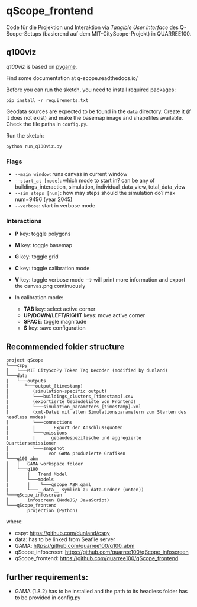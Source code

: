 # qScope_frontend

Code für die Projektion und Interaktion via _Tangible User Interface_ des Q-Scope-Setups (basierend auf dem MIT-CityScope-Projekt) in QUARREE100.

## q100viz
*q100viz* is based on [pygame](https://www.pygame.org/).

Find some documentation at q-scope.readthedocs.io/

Before you can run the sketch, you need to install required packages:
```
pip install -r requirements.txt
```

Geodata sources are expected to be found in the `data` directory. Create it (if it does not exist) and make the basemap image and shapefiles available. Check the file paths in `config.py`.

Run the sketch:
```
python run_q100viz.py
```

### Flags

- `--main_window`: runs canvas in current window
- `--start_at [mode]`: which mode to start in? can be any of buildings_interaction, simulation, individual_data_view, total_data_view
- `--sim_steps [num]`: how may steps should the simulation do? max num=9496 (year 2045)
- `--verbose`: start in verbose mode

### Interactions

- **P** key: toggle polygons
- **M** key: toggle basemap
- **G** key: toggle grid
- **C** key: toggle calibration mode
- **V** key: toggle verbose mode --> will print more information and export the canvas.png continuously

- In calibration mode:
  - **TAB** key: select active corner
  - **UP/DOWN/LEFT/RIGHT** keys: move active corner
  - **SPACE**: toggle magnitude
  - **S** key: save configuration

## Recommended folder structure

```
project qScope
└───cspy
│   └───MIT CityScoPy Token Tag Decoder (modified by dunland)
└───data
|   └───outputs
|      └───output_[timestamp]
|         (simulation-specific output)
|         └───buildings_clusters_[timestamp].csv
|         (exportierte Gebäudeliste von Frontend)
|         └───simulation_parameters_[timestamp].xml
|         (xml-Datei mit allen Simulationsparametern zum Starten des headless modes)
|         └───connections
|         |       Export der Anschlussquoten
|         └───emissions
|         |      gebäudespezifische und aggregierte Quartiersemissionen
|         └───snapshot
|               von GAMA produzierte Grafiken
└───q100_abm
│   │   GAMA workspace folder
│   └───q100
│       │   Trend Model
│    	└───models
|       │    └───qscope_ABM.gaml
|       └───__data__ symlink zu data-Ordner (unten))
└───qScope_infoscreen
│       infoscreen (NodeJS/ JavaScript)
└───qScope_frontend
        projection (Python)

```

where:
- cspy: https://github.com/dunland/cspy
- data: has to be linked from Seafile server
- GAMA: https://github.com/quarree100/q100_abm
- qScope_infoscreen: https://github.com/quarree100/qScope_infoscreen
- qScope_frontend: https://github.com/quarree100/qScope_frontend


## further requirements:
- GAMA (1.8.2) has to be installed and the path to its headless folder has to be provided in config.py
